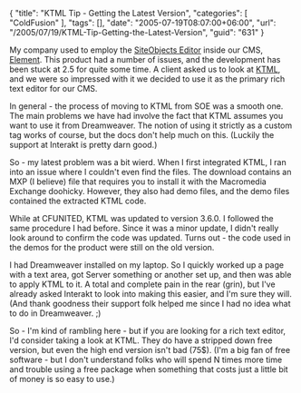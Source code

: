 {
	"title": "KTML Tip - Getting the Latest Version",
	"categories": [
		"ColdFusion"
	],
	"tags": [],
	"date": "2005-07-19T08:07:00+06:00",
	"url": "/2005/07/19/KTML-Tip-Getting-the-Latest-Version",
	"guid": "631"
}

My company used to employ the <a href="http://www.siteobjects.com/pages/soeditor.cfm">SiteObjects Editor</a> inside our CMS, <a href="http://www.mindseyeelement.com">Element</a>. This product had a number of issues, and the development has been stuck at 2.5 for quite some time. A client asked us to look at <a href="http://www.interaktonline.com/Products/KTML/Overview/">KTML</a>, and we were so impressed with it we decided to use it as the primary rich text editor for our CMS.

In general - the process of moving to KTML from SOE was a smooth one. The main problems we have had involve the fact that KTML assumes you want to use it from Dreamweaver. The notion of using it strictly as a custom tag works of course, but the docs don't help much on this. (Luckily the support at Interakt is pretty darn good.)

So - my latest problem was a bit wierd. When I first integrated KTML, I ran into an issue where I couldn't even find the files. The download contains an MXP (I believe) file that requires you to install it with the Macromedia Exchange doohicky. However, they also had demo files, and the demo files contained the extracted KTML code.

While at CFUNITED, KTML was updated to version 3.6.0. I followed the same procedure I had before. Since it was a minor update, I didn't really look around to confirm the code was updated. Turns out - the code used in the demos for the product were still on the old version.

I had Dreamweaver installed on my laptop. So I quickly worked up a page with a text area, got Server something or another set up, and then was able to apply KTML to it. A total and complete pain in the rear (grin), but I've already asked Interakt to look into making this easier, and I'm sure they will. (And thank goodness their support folk helped me since I had no idea what to do in Dreamweaver. ;)

So - I'm kind of rambling here - but if you are looking for a rich text editor, I'd consider taking a look at KTML. They do have a stripped down free version, but even the high end version isn't bad (75$). (I'm a big fan of free software - but I don't understand folks who will spend N times more time and trouble using a free package when something that costs just a little bit of money is so easy to use.)
